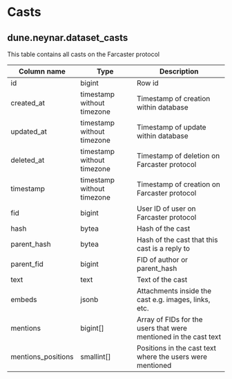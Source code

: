 # Casts

## **dune.neynar.dataset_casts**

This table contains all casts on the Farcaster protocol

| **Column name**          | **Type**                        | **Description**                                                  |
| ------------------------ | ------------------------------- | --------------------------------------------------------------   |
| id                       | bigint                          | Row id                                                           |
| created\_at              | timestamp without timezone      | Timestamp of creation within database                            |
| updated\_at              | timestamp without timezone      | Timestamp of update within database                              |
| deleted\_at              | timestamp without timezone      | Timestamp of deletion on Farcaster protocol                      |
| timestamp                | timestamp without timezone      | Timestamp of creation on Farcaster protocol                      |
| fid                      | bigint                          | User ID of user on Farcaster protocol                            |
| hash                     | bytea                           | Hash of the cast                                                 |
| parent\_hash             | bytea                           | Hash of the cast that this cast is a reply to                    |
| parent\_fid              | bigint                          | FID of author or parent_hash                                     |
| text                     | text                            | Text of the cast                                                 |
| embeds                   | jsonb                           | Attachments inside the cast e.g. images, links, etc.             |
| mentions                 | bigint[]                        | Array of FIDs for the users that were mentioned in the cast text |
| mentions\_positions      | smallint[]                      | Positions in the cast text where the users were mentioned        |
